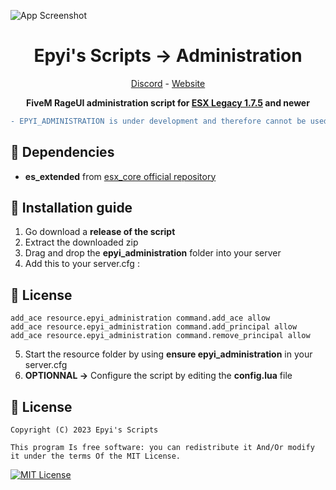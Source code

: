 ![App Screenshot](https://media.discordapp.net/attachments/987630296801345544/1127114568284512306/banner3.png?width=1440&height=273)

<h1 align='center'>Epyi's Scripts → Administration</a></h1>
<p align='center'><a href='https://discord.gg/VyRPheG6Es'>Discord</a> - <a href='#'>Website</a></b></h5>

<p align='center'><b>FiveM RageUI administration script for <a href="https://github.com/esx-framework/esx_core">ESX Legacy 1.7.5</a> and newer</b></p>

```diff
- EPYI_ADMINISTRATION is under development and therefore cannot be used at this time. The official and stable versions are given as a release.
```
## 💾 Dependencies
- **es_extended** from <a href="https://github.com/esx-framework/esx_core">esx_core official repository</a>
## 🔧 Installation guide
1. Go download a **release of the script**
2. Extract the downloaded zip
3. Drag and drop the **epyi_administration** folder into your server
4. Add this to your server.cfg :
## 📜 License
    add_ace resource.epyi_administration command.add_ace allow
    add_ace resource.epyi_administration command.add_principal allow
    add_ace resource.epyi_administration command.remove_principal allow

5. Start the resource folder by using **ensure epyi_administration** in your server.cfg
6. **OPTIONNAL →** Configure the script by editing the **config.lua** file
## 📜 License
    Copyright (C) 2023 Epyi's Scripts

    This program Is free software: you can redistribute it And/Or modify it under the terms Of the MIT License.
[![MIT License](https://img.shields.io/badge/License-MIT-green.svg)](https://github.com/epyis-scripts/epyi_administration/blob/main/LICENSE)

